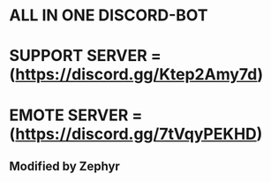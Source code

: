 # ALL IN ONE DISCORD-BOT
# SUPPORT SERVER = (https://discord.gg/Ktep2Amy7d)
# EMOTE SERVER = (https://discord.gg/7tVqyPEKHD)

## Modified by Zephyr
